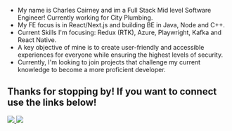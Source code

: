 - My name is Charles Cairney and im a Full Stack Mid level Software Engineer! Currently working for City Plumbing.
- My FE focus is in React/Next.js and building BE in Java, Node and C++.
- Current Skills I'm focusing: Redux (RTK), Azure, Playwright, Kafka and React Native.
- A key objective of mine is to create user-friendly and accessible experiences for everyone while ensuring the highest levels of security.
- Currently, I'm looking to join projects that challenge my current knowledge to become a more proficient developer.


## Thanks for stopping by! If you want to connect use the links below!
<a href="mailto: charlescairney@yahoo.co.uk">
<img src='https://img.shields.io/badge/Gmail-D14836?style=for-the-badge&logo=gmail&logoColor=white'></img>
</a>
<a href="https://www.linkedin.com/in/charlescairney/">
<img src='https://img.shields.io/badge/linkedin-%230077B5.svg?style=for-the-badge&logo=linkedin&logoColor=white'></img>
</a>
